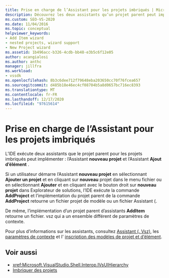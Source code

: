 ```yaml
---
title: Prise en charge de l’Assistant pour les projets imbriqués | Microsoft Docs
description: Découvrez les deux assistants qu’un projet parent peut implémenter pour les projets imbriqués dans votre VSPackage dans le kit de développement logiciel (SDK) Visual Studio.
ms.custom: SEO-VS-2020
ms.date: 11/04/2016
ms.topic: conceptual
helpviewer_keywords:
- Add Item wizard
- nested projects, wizard support
- New Project wizard
ms.assetid: 1b496acc-b326-4cdb-bb48-e3b5c6f12e05
author: acangialosi
ms.author: anthc
manager: jillfra
ms.workload:
- vssdk
ms.openlocfilehash: 8b3c6dee712f79648eba203650cc70f76fcea657
ms.sourcegitcommit: d485b18e46ec4cf08704b5a8d0657bc716ec8393
ms.translationtype: MT
ms.contentlocale: fr-FR
ms.lasthandoff: 12/17/2020
ms.locfileid: "97615614"
---
```

# <a name="wizard-support-for-nested-projects"></a>Prise en charge de l’Assistant pour les projets imbriqués
L’IDE exécute deux assistants que le projet parent pour les projets imbriqués peut implémenter : l’Assistant **nouveau projet** et l’Assistant **Ajout d’élément** .

 Si un utilisateur démarre l’Assistant **nouveau projet** en sélectionnant **Ajouter un projet** et en cliquant sur **nouveau** projet dans le menu fichier ou en sélectionnant **Ajouter** et en cliquant avec le bouton droit sur **nouveau projet** dans Explorateur de solutions, l’IDE exécute la commande **AddProject** et l’implémentation du projet parent de la commande **AddProject** retourne un fichier projet de modèle ou un fichier Assistant (.

 De même, l’implémentation d’un projet parent d’assistants **AddItem** retourne un fichier. vsz qui a un ensemble différent de paramètres de contexte.

 Pour plus d’informations sur les assistants, consultez [Assistant (. Vsz)](../../extensibility/internals/wizard-dot-vsz-file.md), les [paramètres de contexte](../../extensibility/internals/context-parameters.md) et l' [inscription des modèles de projet et d’élément](../../extensibility/internals/registering-project-and-item-templates.md).

## <a name="see-also"></a>Voir aussi
- <xref:Microsoft.VisualStudio.Shell.Interop.IVsUIHierarchy>
- [Imbriquer des projets](../../extensibility/internals/nesting-projects.md)
